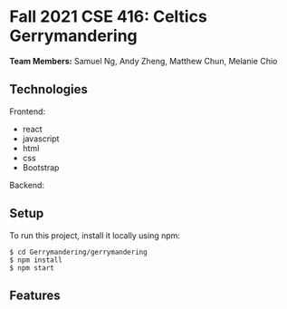 # Fall 2021 CSE 416: Celtics Gerrymandering
**Team Members:** Samuel Ng, Andy Zheng, Matthew Chun, Melanie Chio

## Technologies
Frontend:
* react
* javascript
* html
* css
* Bootstrap

Backend:

## Setup
To run this project, install it locally using npm:
```
$ cd Gerrymandering/gerrymandering
$ npm install
$ npm start
```

## Features
